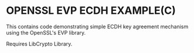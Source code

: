 # OPENSSL EVP ECDH EXAMPLE(C)

This contains code demonstrating simple ECDH key agreement mechanism using the OpenSSL's EVP library.

Requires LibCrypto Library.

